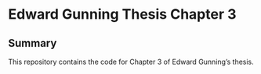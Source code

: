 Edward Gunning Thesis Chapter 3
================

## Summary

This repository contains the code for Chapter 3 of Edward Gunning’s
thesis.
